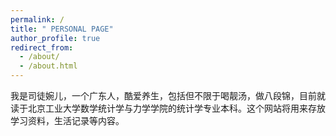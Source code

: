 ```yaml
---
permalink: /
title: " PERSONAL PAGE"
author_profile: true
redirect_from: 
  - /about/
  - /about.html
---
```


  我是司徒婉儿，一个广东人，酷爱养生，包括但不限于喝靓汤，做八段锦，目前就读于北京工业大学数学统计学与力学学院的统计学专业本科。这个网站将用来存放学习资料，生活记录等内容。
